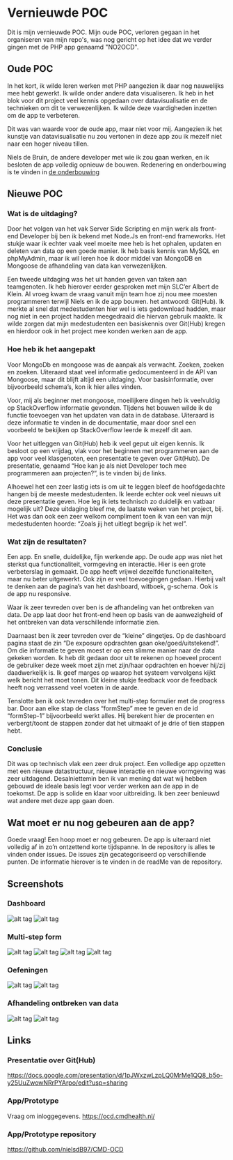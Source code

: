 # Vernieuwde POC
Dit is mijn vernieuwde POC. Mijn oude POC, verloren gegaan in het organiseren van mijn repo's, was nog gericht op het idee dat we verder gingen met de PHP app genaamd "NO2OCD".

## Oude POC
In het kort, ik wilde leren werken met PHP aangezien ik daar nog nauwelijks mee hebt gewerkt. Ik wilde onder andere data visualiseren. Ik heb in het blok voor dit project veel kennis opgedaan over datavisualisatie en de technieken om dit te verwezenlijken. Ik wilde deze vaardigheden inzetten om de app te verbeteren.

Dit was van waarde voor de oude app, maar niet voor mij. Aangezien ik het kunstje van datavisualisatie nu zou vertonen in deze app zou ik mezelf niet naar een hoger niveau tillen.

Niels de Bruin, de andere developer met wie ik zou gaan werken, en ik besloten de app volledig opnieuw de bouwen. Redenering en onderbouwing is te vinden in [de onderbouwing](ONDERBOUWING.md)

## Nieuwe POC
### Wat is de uitdaging?
Door het volgen van het vak Server Side Scripting en mijn werk als front-end Developer bij ben ik bekend met Node.Js en front-end frameworks. Het stukje waar ik echter vaak veel moeite mee heb is het ophalen, updaten en deleten van data op een goede manier. Ik heb basis kennis van MySQL en phpMyAdmin, maar ik wil leren hoe ik door middel van MongoDB en Mongoose de afhandeling van data kan verwezenlijken.

Een tweede uitdaging was het uit handen geven van taken aan teamgenoten. Ik heb hierover eerder gesproken met mijn SLC’er Albert de Klein. Al vroeg kwam de vraag vanuit mijn team hoe zij nou mee moesten programmeren terwijl Niels en ik de app bouwen. het antwoord: Git(Hub). Ik merkte al snel dat medestudenten hier wel is iets gedownload hadden, maar nog niet in een project hadden meegedraaid die hiervan gebruik maakte. Ik wilde zorgen dat mijn medestudenten een basiskennis over Git(Hub) kregen en hierdoor ook in het project mee konden werken aan de app.

### Hoe heb ik het aangepakt
Voor MongoDb en mongoose was de aanpak als verwacht. Zoeken, zoeken en zoeken. Uiteraard staat veel informatie gedocumenteerd in de API van Mongoose, maar dit blijft altijd een uitdaging. Voor basisinformatie, over bijvoorbeeld schema’s, kon ik hier alles vinden.

Voor, mij als beginner met mongoose, moeilijkere dingen heb ik veelvuldig op StackOverflow informatie gevonden. TIjdens het bouwen wilde ik de functie toevoegen van het updaten van data in de database. Uiteraard is deze informatie te vinden in de documentatie, maar door snel een voorbeeld te bekijken op StackOverflow leerde ik mezelf dit aan.

Voor het uitleggen van Git(Hub) heb ik veel geput uit eigen kennis. Ik besloot op een vrijdag, vlak voor het beginnen met programmeren aan de app voor veel klasgenoten, een presentatie te geven over Git(Hub). De presentatie, genaamd “Hoe kan je als niet Developer toch mee programmeren aan projecten?“, is te vinden bij de links.

Alhoewel het een zeer lastig iets is om uit te leggen bleef de hoofdgedachte hangen bij de meeste medestudenten. Ik leerde echter ook veel nieuws uit deze presentatie geven. Hoe leg ik iets technisch zo duidelijk en vatbaar mogelijk uit? Deze uitdaging bleef me, de laatste weken van het project, bij. Het was dan ook een zeer welkom compliment toen ik van een van mijn medestudenten hoorde: “Zoals jij het uitlegt begrijp ik het wel”.

### Wat zijn de resultaten?
Een app. En snelle, duidelijke, fijn werkende app. De oude app was niet het sterkst qua functionaliteit, vormgeving en interactie. Hier is een grote verbeterslag in gemaakt. De app heeft vrijwel dezelfde functionaliteiten, maar nu beter uitgewerkt. Ook zijn er veel toevoegingen gedaan. Hierbij valt te denken aan de pagina’s van het dashboard, witboek, g-schema. Ook is de app nu responsive.

Waar ik zeer tevreden over ben is de afhandeling van het ontbreken van data. De app laat door het front-end heen op basis van de aanwezigheid of het ontbreken van data verschillende informatie zien.

Daarnaast ben ik zeer tevreden over de “kleine” dingetjes. Op de dashboard pagina staat de zin “De exposure opdrachten gaan oke/goed/uitstekend!”. Om die informatie te geven moest er op een slimme manier naar de data gekeken worden. Ik heb dit gedaan door uit te rekenen op hoeveel procent de gebruiker deze week moet zijn met zijn/haar opdrachten en hoever hij/zij daadwerkelijk is. Ik geef marges op waarop het systeem vervolgens kijkt welk bericht het moet tonen. Dit kleine stukje feedback voor de feedback heeft nog verrassend veel voeten in de aarde.

Tenslotte ben ik ook tevreden over het multi-step formulier met de progress bar. Door aan elke stap de class “formStep” mee te geven en de id “formStep-1” bijvoorbeeld werkt alles. Hij berekent hier de procenten en verbergt/toont de stappen zonder dat het uitmaakt of je drie of tien stappen hebt.

### Conclusie
Dit was op technisch vlak een zeer druk project. Een volledige app opzetten met een nieuwe datastructuur, nieuwe interactie en nieuwe vormgeving was zeer uitdagend. Desalniettemin ben ik van mening dat wat wij hebben gebouwd de ideale basis legt voor verder werken aan de app in de toekomst. De app is solide en klaar voor uitbreiding. Ik ben zeer benieuwd wat andere met deze app gaan doen.

## Wat moet er nu nog gebeuren aan de app?
Goede vraag! Een hoop moet er nog gebeuren. De app is uiteraard niet volledig af in zo’n ontzettend korte tijdspanne. In de repository is alles te vinden onder issues. De issues zijn gecategoriseerd op verschillende punten. De informatie hierover is te vinden in de readMe van de repository.

## Screenshots
### Dashboard
![alt tag](https://raw.githubusercontent.com/DaveBitter/ehealth-maken/master/screenshots/1.jpg)
![alt tag](https://raw.githubusercontent.com/DaveBitter/ehealth-maken/master/screenshots/2.jpg)
### Multi-step form
![alt tag](https://raw.githubusercontent.com/DaveBitter/ehealth-maken/master/screenshots/3.jpg)
![alt tag](https://raw.githubusercontent.com/DaveBitter/ehealth-maken/master/screenshots/4.jpg)
![alt tag](https://raw.githubusercontent.com/DaveBitter/ehealth-maken/master/screenshots/5.jpg)
![alt tag](https://raw.githubusercontent.com/DaveBitter/ehealth-maken/master/screenshots/6.jpg)
### Oefeningen
![alt tag](https://raw.githubusercontent.com/DaveBitter/ehealth-maken/master/screenshots/7.jpg)
![alt tag](https://raw.githubusercontent.com/DaveBitter/ehealth-maken/master/screenshots/8.jpg)
### Afhandeling ontbreken van data
![alt tag](https://raw.githubusercontent.com/DaveBitter/ehealth-maken/master/screenshots/9.jpg)
![alt tag](https://raw.githubusercontent.com/DaveBitter/ehealth-maken/master/screenshots/10.jpg)

## Links
### Presentatie over Git(Hub)
https://docs.google.com/presentation/d/1pJWxzwLzpLQ0MrMe1QQ8_b5o-y25UuZwowNRrPYArpo/edit?usp=sharing

### App/Prototype
Vraag om inloggegevens.
https://ocd.cmdhealth.nl/

### App/Prototype repository
https://github.com/nielsdB97/CMD-OCD

